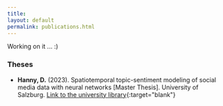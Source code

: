 ```yaml
---
title: 
layout: default
permalink: publications.html
---
```


Working on it ... :)

### Theses
- **Hanny, D.** (2023). Spatiotemporal topic-sentiment modeling of social media data with neural networks [Master Thesis]. University of Salzburg. [Link to the university library](https://ubsearch.sbg.ac.at/permalink/f/16hc907/USB_alma21270627650003341){:target="blank"}